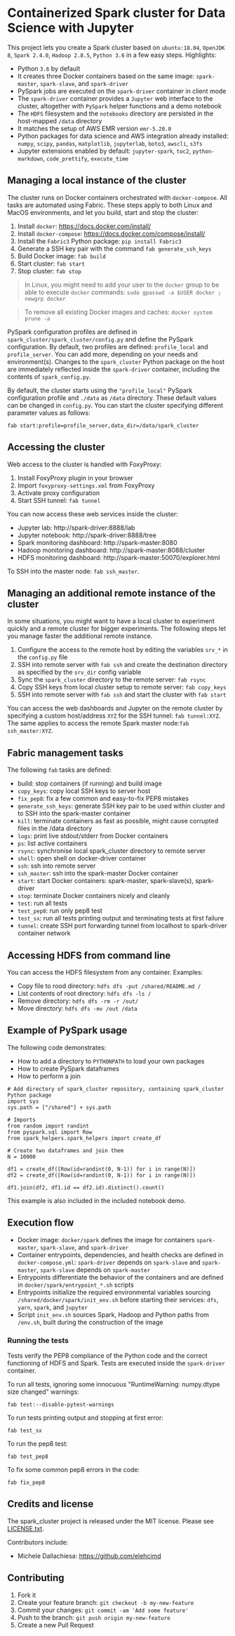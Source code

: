 # Containerized Spark cluster for Data Science with Jupyter

This project lets you create a Spark cluster based on `ubuntu:18.04`, `OpenJDK 8`, `Spark 2.4.0`, `Hadoop 2.8.5`, `Python 3.6` in a few easy steps. Highlights:

* Python `3.6` by default
* It creates three Docker containers based on the same image: `spark-master`, `spark-slave`, and `spark-driver`
* PySpark jobs are executed on the `spark-driver` container in client mode
* The `spark-driver` container provides a `Jupyter` web interface to the cluster, altogether with `PySpark` helper functions and a demo notebook
* The `HDFS` filesystem and the `notebooks` directory are persisted in the host-mapped `/data` directory
* It matches the setup of AWS EMR version `emr-5.20.0`
* Python packages for data science and AWS integration already installed: `numpy`, `scipy`, `pandas`, `matplotlib`, `jupyterlab`, `boto3`, `awscli`, `s3fs`
* Jupyter extensions enabled by default: `jupyter-spark`, `toc2`, `python-markdown`, `code_prettify`, `execute_time`

## Managing a local instance of the cluster

The cluster runs on Docker containers orchestrated with `docker-compose`. All tasks are automated using Fabric.
These steps apply to both Linux and MacOS environments, and let you build, start and stop the cluster:

1. Install `docker`: https://docs.docker.com/install/
2. Install `docker-compose`: https://docs.docker.com/compose/install/
3. Install the `Fabric3` Python package: `pip install Fabric3`
4. Generate a SSH key pair with the command `fab generate_ssh_keys`
5. Build Docker image: `fab build`
6. Start cluster: `fab start`
7. Stop cluster: `fab stop`

> In Linux, you might need to add your user to the `docker` group to be able to execute `docker` commands: `sudo gpasswd -a $USER docker ; newgrp docker`

> To remove all existing Docker images and caches: `docker system prune -a`

PySpark configuration profiles are defined in `spark_cluster/spark_cluster/config.py` and define the PySpark configuration.
By default, two profiles are defined: `profile_local` and `profile_server`. You can add more, depending on your needs and environment(s). 
Changes to the `spark_cluster` Python package on the host are immediately reflected inside the `spark-driver` container, including the contents of `spark_config.py`.

By default, the cluster starts using the `"profile_local"` PySpark configuration profile and `./data` as `/data` directory. These default values can be changed in `config.py`.
You can start the cluster specifying different parameter values as follows:

```
fab start:profile=profile_server,data_dir=/data/spark_cluster
```

## Accessing the cluster

Web access to the cluster is handled with FoxyProxy: 

1. Install FoxyProxy plugin in your browser
2. Import `foxyproxy-settings.xml` from FoxyProxy
3. Activate proxy configuration
4. Start SSH tunnel: `fab tunnel`

You can now access these web services inside the cluster:

* Jupyter lab: http://spark-driver:8888/lab
* Jupyter notebook: http://spark-driver:8888/tree
* Spark monitoring dashboard: http://spark-master:8080
* Hadoop monitoring dashboard: http://spark-master:8088/cluster
* HDFS monitoring dashboard: http://spark-master:50070/explorer.html

To SSH into the master node: `fab ssh_master`.

## Managing an additional remote instance of the cluster

In some situations, you might want to have a local cluster to experiment quickly and a remote cluster for bigger experiments.
The following steps let you manage faster the additional remote instance.

1. Configure the access to the remote host by editing the variables `srv_*` in the `config.py` file 
2. SSH into remote server with `fab ssh` and create the destination directory as specified by the `srv_dir` config variable
3. Sync the `spark_cluster` directory to the remote server: `fab rsync`
4. Copy SSH keys from local cluster setup to remote server: `fab copy_keys`
5. SSH into remote server with `fab ssh` and start the cluster with `fab start` 

You can access the web dashboards and Jupyter on the remote cluster by specifying a custom host/address `XYZ` for the SSH tunnel: `fab tunnel:XYZ`.
The same applies to access the remote Spark master node:`fab ssh_master:XYZ`.


## Fabric management tasks

The following `fab` tasks are defined:

* build: stop containers (if running) and build image
* `copy_keys`: copy local SSH keys to server host
* `fix_pep8`: fix a few common and easy-to-fix PEP8 mistakes
* `generate_ssh_keys`: generate SSH key pair to be used within cluster and to SSH into the spark-master container
* `kill`: terminate containers as fast as possible, might cause corrupted files in the /data directory
* `logs`: print live stdout/stderr from Docker containers
* `ps`: list active containers
* `rsync`: synchronise local spark_cluster directory to remote server
* `shell`: open shell on docker-driver container
* `ssh`: ssh into remote server
* `ssh_master`: ssh into the spark-master Docker container
* `start`: start Docker containers: spark-master, spark-slave(s), spark-driver
* `stop`: terminate Docker containers nicely and cleanly
* `test`: run all tests
* `test_pep8`: run only pep8 test
* `test_sx`: run all tests printing output and terminating tests at first failure
* `tunnel`: create SSH port forwarding tunnel from localhost to spark-driver container network

## Accessing HDFS from command line

You can access the HDFS filesystem from any container. Examples:

* Copy file to rood directory: `hdfs dfs -put /shared/README.md /`
* List contents of root directory: `hdfs dfs -ls /`
* Remove directory: `hdfs dfs -rm -r /out/`
* Move directory: `hdfs dfs -mv /out /data`

## Example of PySpark usage

The following code demonstrates:

* How to add a directory to `PYTHONPATH` to load your own packages
* How to create PySpark dataframes
* How to perform a join

```
# Add directory of spark_cluster repository, containing spark_cluster Python package
import sys
sys.path = ["/shared"] + sys.path

# Imports
from random import randint
from pyspark.sql import Row
from spark_helpers.spark_helpers import create_df

# Create two dataframes and join them
N = 10000

df1 = create_df([Row(id=randint(0, N-1)) for i in range(N)])
df2 = create_df([Row(id=randint(0, N-1)) for i in range(N)])

df1.join(df2, df1.id == df2.id).distinct().count() 
```

This example is also included in the included notebook demo.

## Execution flow

* Docker image: `docker/spark` defines the image for containers `spark-master`, `spark-slave`, and `spark-driver`
* Container entrypoints, dependencies, and health checks are defined in `docker-compose.yml`: `spark-driver` depends on `spark-slave` and `spark-master`, `spark-slave` depends on `spark-master`
* Entrypoints differentiate the behavior of the containers and are defined in `docker/spark/entrypoint_*.sh` scripts
* Entrypoints initialize the required environmental variables sourcing `/shared/docker/spark/init_env.sh` before starting their services: `dfs`, `yarn`, `spark`, and `jupyter`
* Script `init_env.sh` sources Spark, Hadoop and Python paths from `/env.sh`, built during the construction of the image


### Running the tests

Tests verify the PEP8 compliance of the Python code and the correct functioning of HDFS and Spark.
Tests are executed inside the `spark-driver` container. 

To run all tests, ignoring some innocuous "RuntimeWarning: numpy.dtype size changed" warnings:

```
fab test:--disable-pytest-warnings
```

To run tests printing output and stopping at first error:

```
fab test_sx
```

To run the pep8 test:

```
fab test_pep8
```

To fix some common pep8 errors in the code:

```
fab fix_pep8
```


## Credits and license

The spark_cluster project is released under the MIT license. Please see [LICENSE.txt](https://github.com/minodes/spark_cluster/blob/master/LICENSE.txt).

Contributors include:

* Michele Dallachiesa: https://github.com/elehcimd


## Contributing

1. Fork it
2. Create your feature branch: `git checkout -b my-new-feature`
3. Commit your changes: `git commit -am 'Add some feature'`
4. Push to the branch: `git push origin my-new-feature`
5. Create a new Pull Request

